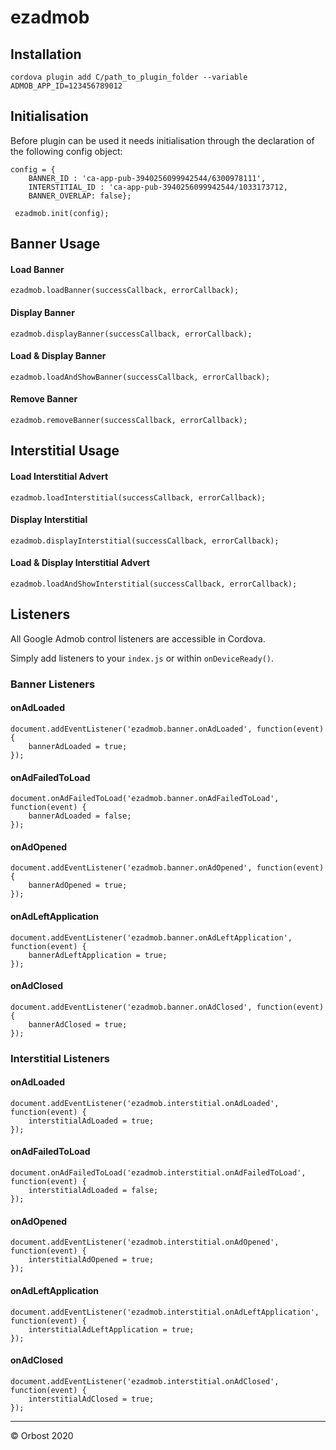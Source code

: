 # ezadmob

## Installation

```
cordova plugin add C/path_to_plugin_folder --variable ADMOB_APP_ID=123456789012
```

## Initialisation
Before plugin can be used it needs initialisation through the declaration of the following config object:
```
config = {
    BANNER_ID : 'ca-app-pub-3940256099942544/6300978111',
    INTERSTITIAL_ID : 'ca-app-pub-3940256099942544/1033173712,
    BANNER_OVERLAP: false};

 ezadmob.init(config);
```

## Banner Usage

#### Load Banner
```
ezadmob.loadBanner(successCallback, errorCallback);
```

#### Display Banner
```
ezadmob.displayBanner(successCallback, errorCallback);
```

#### Load & Display Banner
```
ezadmob.loadAndShowBanner(successCallback, errorCallback);
```

#### Remove Banner
```
ezadmob.removeBanner(successCallback, errorCallback);
```

## Interstitial Usage

#### Load Interstitial Advert
```
ezadmob.loadInterstitial(successCallback, errorCallback);
```

#### Display Interstitial
```
ezadmob.displayInterstitial(successCallback, errorCallback);
```

#### Load & Display Interstitial Advert
```
ezadmob.loadAndShowInterstitial(successCallback, errorCallback);
```

## Listeners

All Google Admob control listeners are accessible in Cordova. 

Simply add listeners to your `index.js` or within `onDeviceReady()`.

### Banner Listeners

#### onAdLoaded
```
document.addEventListener('ezadmob.banner.onAdLoaded', function(event) {
    bannerAdLoaded = true;
});
```

#### onAdFailedToLoad
```
document.onAdFailedToLoad('ezadmob.banner.onAdFailedToLoad', function(event) {
    bannerAdLoaded = false;
});
```

#### onAdOpened
```
document.addEventListener('ezadmob.banner.onAdOpened', function(event) {
    bannerAdOpened = true;
});
```

#### onAdLeftApplication
```
document.addEventListener('ezadmob.banner.onAdLeftApplication', function(event) {
    bannerAdLeftApplication = true;
});
```

#### onAdClosed
```
document.addEventListener('ezadmob.banner.onAdClosed', function(event) {
    bannerAdClosed = true;
});
```


### Interstitial Listeners

#### onAdLoaded
```
document.addEventListener('ezadmob.interstitial.onAdLoaded', function(event) {
    interstitialAdLoaded = true;
});
```
#### onAdFailedToLoad
```
document.onAdFailedToLoad('ezadmob.interstitial.onAdFailedToLoad', function(event) {
    interstitialAdLoaded = false;
});
```
#### onAdOpened
```
document.addEventListener('ezadmob.interstitial.onAdOpened', function(event) {
    interstitialAdOpened = true;
});
```
#### onAdLeftApplication
```
document.addEventListener('ezadmob.interstitial.onAdLeftApplication', function(event) {
    interstitialAdLeftApplication = true;
});
```

#### onAdClosed
```
document.addEventListener('ezadmob.interstitial.onAdClosed', function(event) {
    interstitialAdClosed = true;
});
```

---
&copy; Orbost 2020

